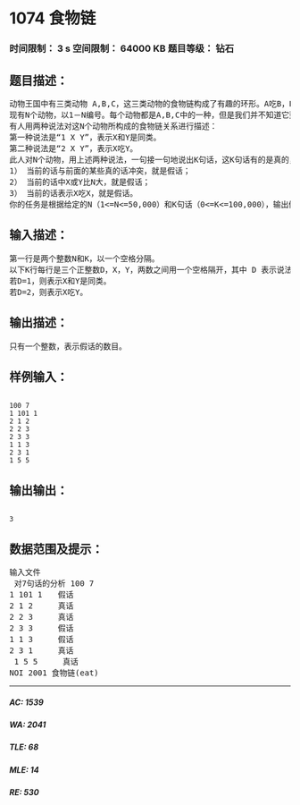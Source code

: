 # 1074 食物链   
### 时间限制： 3 s     空间限制： 64000 KB     题目等级： 钻石  
## 题目描述：  

<pre>
动物王国中有三类动物 A,B,C，这三类动物的食物链构成了有趣的环形。A吃B，B吃C，C吃A。 　　
现有N个动物，以1－N编号。每个动物都是A,B,C中的一种，但是我们并不知道它到底是哪一种。 　　
有人用两种说法对这N个动物所构成的食物链关系进行描述： 　　
第一种说法是“1 X Y”，表示X和Y是同类。 　　
第二种说法是“2 X Y”，表示X吃Y。 　　
此人对N个动物，用上述两种说法，一句接一句地说出K句话，这K句话有的是真的，有的是假的。当一句话满足下列三条之一时，这句话就是假话，否则就是真话。 　　
1） 当前的话与前面的某些真的话冲突，就是假话； 　　
2） 当前的话中X或Y比N大，就是假话； 　　
3） 当前的话表示X吃X，就是假话。 　　
你的任务是根据给定的N（1<=N<=50,000）和K句话（0<=K<=100,000），输出假话的总数。
</pre>
  
  
## 输入描述：  

<pre>
第一行是两个整数N和K，以一个空格分隔。 　　
以下K行每行是三个正整数D，X，Y，两数之间用一个空格隔开，其中 D 表示说法的种类。 　　
若D=1，则表示X和Y是同类。 　　
若D=2，则表示X吃Y。 
</pre>
  
  
## 输出描述：  

<pre>
只有一个整数，表示假话的数目。
</pre>
  
  
## 样例输入：  

<pre><code>
100 7
1 101 1
2 1 2
2 2 3
2 3 3
1 1 3
2 3 1
1 5 5
</code></pre>
  
  
## 输出输出：  

<pre><code>
3
</code></pre>
  
  
## 数据范围及提示：  

<pre>
输入文件  
 对7句话的分析 100 7
1 101 1　　假话
2 1 2　　  真话
2 2 3　　  真话
2 3 3　　  假话
1 1 3　　  假话
2 3 1　　  真话
 1 5 5　　  真话
NOI 2001 食物链(eat)
</pre>
  
  
***  

##### AC: 1539  
##### WA: 2041  
##### TLE: 68  
##### MLE: 14  
##### RE: 530  
